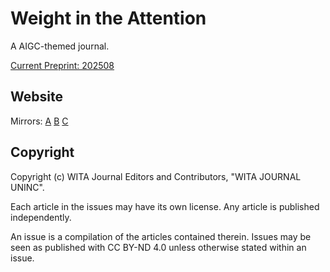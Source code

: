 # Weight in the Attention

A AIGC-themed journal.

[Current Preprint: 202508](https://weightintheattention.pages.dev/issue/2025/202508)


## Website


Mirrors:
[A](https://weightintheattention.pages.dev/)
[B](https://wita.nekostein.com/)
[C](https://wita.neruthes.xyz/)







## Copyright

Copyright (c) WITA Journal Editors and Contributors, "WITA JOURNAL UNINC".

Each article in the issues may have its own license.
Any article is published independently.

An issue is a compilation of the articles contained therein.
Issues may be seen as published with CC BY-ND 4.0 unless otherwise stated within an issue.

